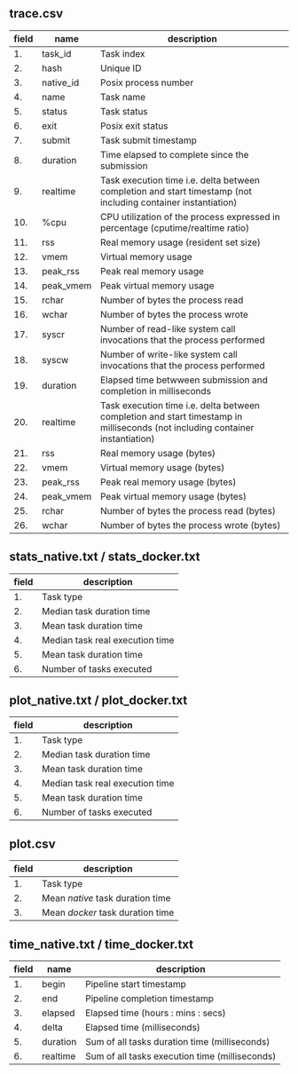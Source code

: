 trace.csv 
----------

field| name		| description  
----|-----------|---------------
1. 	| task_id	| Task index	
2. 	| hash		| Unique ID	
3.  | native_id | Posix process number	
4. 	| name		| Task name
5.  | status	| Task status
6. 	| exit		| Posix exit status
7. 	| submit	| Task submit timestamp 
8. 	| duration	| Time elapsed to complete since the submission	
9.  | realtime	| Task execution time i.e. delta between completion and start timestamp (not including container instantiation)
10. | %cpu		|  CPU utilization of the process expressed in percentage (cputime/realtime ratio)	
11. | rss		| Real memory usage (resident set size) 	
12. | vmem		| Virtual memory usage	
13. | peak_rss  | Peak real memory usage 	
14. | peak_vmem	| Peak virtual memory usage	
15. | rchar		| Number of bytes the process read	
16. | wchar		| Number of bytes the process wrote	
17. | syscr		| Number of read-like system call invocations that the process performed	
18. | syscw		| Number of write-like system call invocations that the process performed	
19. | duration	| Elapsed time betwween submission and completion in milliseconds	
20. | realtime	| Task execution time i.e. delta between completion and start timestamp in milliseconds (not including container instantiation)	
21. | rss		| Real memory usage (bytes)
22. | vmem		| Virtual memory usage (bytes)
23. | peak_rss	| Peak real memory usage (bytes)
24. | peak_vmem	| Peak virtual memory usage (bytes)
25. | rchar		| Number of bytes the process read (bytes)
26. | wchar		| Number of bytes the process wrote (bytes)


stats_native.txt / stats_docker.txt
------------------------------------

field| description  
----|---------------
1.	| Task type
2. 	| Median task duration time 
3.  | Mean task duration time 
4. 	| Median task real execution time
5. 	| Mean task duration time
6.  | Number of tasks executed

plot_native.txt / plot_docker.txt
------------------------------------

field| description  
----|---------------
1.	| Task type
2. 	| Median task duration time 
3.  | Mean task duration time 
4. 	| Median task real execution time
5. 	| Mean task duration time
6.  | Number of tasks executed


plot.csv
------------

field| description  
----|---------------
1.	| Task type
2. 	| Mean *native* task duration time 
3.  | Mean *docker* task duration time 


time_native.txt / time_docker.txt
------------------------------------

field| name		| description  
----|-----------|---
1.	| begin 	| Pipeline start timestamp  
2. 	| end 		| Pipeline completion timestamp
3.  | elapsed 	| Elapsed time (hours : mins : secs)
4. 	| delta 	| Elapsed time (milliseconds)
5.	| duration 	| Sum of all tasks duration time (milliseconds)
6.	| realtime	| Sum of all tasks execution time (milliseconds)






